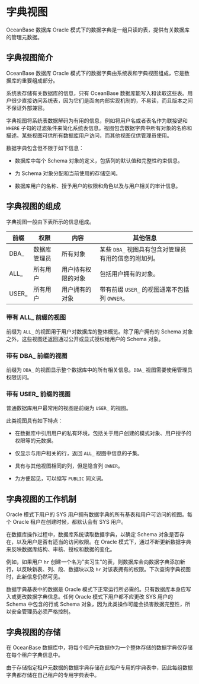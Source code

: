 字典视图 
=========================

OceanBase 数据库 Oracle 模式下的数据字典是一组只读的表，提供有关数据库的管理元数据。

字典视图简介 
---------------------------

OceanBase 数据库 Oracle 模式下的数据字典由系统表和字典视图组成，它是数据库的重要组成部分。

系统表存储有关数据库的信息，只有 OceanBase 数据库能写入和读取这些表。用户很少直接访问系统表，因为它们是面向内部实现机制的，不易读，而且版本之间不保证外部兼容。

字典视图将系统表数据解码为有用的信息，例如将用户名或者表名作为联接键和 `WHERE` 子句的过滤条件来简化系统表信息。视图包含数据字典中所有对象的名称和描述。某些视图可供所有数据库用户访问，而其他视图仅供管理员使用。

数据字典包含但不限于如下信息：

* 数据库中每个 Schema 对象的定义，包括列的默认值和完整性约束信息。

  

* 为 Schema 对象分配和当前使用的存储空间。

  

* 数据库用户的名称、授予用户的权限和角色以及与用户相关的审计信息。

  




字典视图的组成 
----------------------------

字典视图一般由下表所示的信息组成。


| **前缀** | **权限** |  **内容**   |            **其他信息**             |
|--------|--------|-----------|---------------------------------|
| DBA_   | 数据库管理员 | 所有对象      | 某些 `DBA_` 视图具有包含对管理员有用的信息的附加列。  |
| ALL_   | 所有用户   | 用户持有权限的对象 | 包括用户拥有的对象。                      |
| USER_  | 所有用户   | 用户拥有的对象   | 带有前缀 `USER_` 的视图通常不包括列 `OWNER`。 |



### 带有 ALL_ 前缀的视图 

前缀为 `ALL_` 的视图用于用户对数据库的整体概览。除了用户拥有的 Schema 对象之外，这些视图还返回通过公开或显式授权给用户的 Schema 对象。

### 带有 DBA_ 前缀的视图 

前缀为 `DBA_` 的视图显示整个数据库中的所有相关信息。`DBA_` 视图需要使用管理员权限访问。

### 带有 USER_ 前缀的视图 

普通数据库用户最常用的视图是前缀为 `USER_` 的视图。

此类视图具有如下特点：

* 在数据库中引用用户的私有环境，包括关于用户创建的模式对象、用户授予的权限等的元数据。

  

* 仅显示与用户相关的行，返回 `ALL_` 视图中信息的子集。

  

* 具有与其他视图相同的列，但是隐含列 `OWNER`。

  

* 为方便起见，可以缩写 `PUBLIC` 同义词。

  




字典视图的工作机制 
------------------------------

Oracle 模式下用户的 SYS 用户拥有数据字典的所有基表和用户可访问的视图。每个 Oracle 租户在创建时候，都默认会有 SYS 用户。

在数据库操作过程中，数据库系统读取数据字典，以确定 Schema 对象是否存在，以及用户是否有适当的访问权限。在 Oracle 模式下，通过不断更新数据字典来反映数据库结构、审核、授权和数据的变化。

例如，如果用户 `hr` 创建一个名为"实习生"的表，则数据库会向数据字典添加新行，以反映新表、列、段、数据块以及 `hr` 对该表拥有的权限。下次查询字典视图时，此新信息仍然可见。

数据字典基表中的数据是 Oracle 模式下正常运行所必需的。只有数据库本身应写入或更改数据字典信息。任何 Oracle 模式下用户都不应更改 SYS 用户的 Schema 中包含的行或 Schema 对象，因为此类操作可能会损害数据完整性，所以安全管理员必须严格控制。

字典视图的存储 
----------------------------

在 OceanBase 数据库中，将每个租户元数据作为一个整体存储的数据字典仅存储在每个租户字典信息中。

由于存储指定租户元数据的数据字典存储在此租户专用的字典表中，因此每组数据字典都存储在自己租户的专用字典表中。
